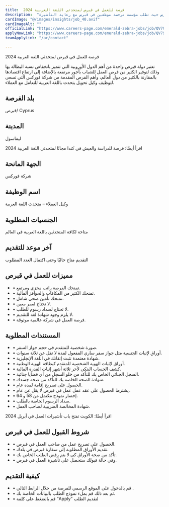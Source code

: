 ```yaml
---
title:  فرصة للعمل في قبرص لمتحدثي اللغة العربية 2024 
description:  "فرصة ذهبية للراغبين في الهجرة إلي قبرص حيث تطلب مؤسسة مرخصة موظفين في قبرص مع رعاية التأشيرة." 
cardImage: "@/images/insights/job_40.avif" 
cardImageAlt: "" 
officialLink: "https://www.careers-page.com/emerald-zebra-jobs/job/QV794YX8/apply" 
applyNowLink: "https://www.careers-page.com/emerald-zebra-jobs/job/QV794YX8/apply" 
teamApplyLink: "/ar/contact"

---
```


فرصة للعمل في قبرص لمتحدثي اللغة العربية 2024

تعتبر دولة قبرص واحدة من أهم الدول الأوروبية التي تتميز بانخفاض نسبة البطالة بها وذلك لتوفير الكثير من فرص العمل للشباب بأجور مرتفعة بالإضافة إلى ارتفاع اقتصادها بالمقارنة بالكثير من دول العالم، وأهم الفرص المقدمة من شركة فوركس التي تسعى لتوظيف وكيل تحويل يتحدث باللغة العربية للتعامل مع العملاء.

## بلد الفرصة

قبرص/ Cyprus

## المدينة

ليماسول

اقرأ أيضًا: فرصة للدراسة والعيش في كندا مجانًا لمتحدثي اللغة العربية 2024

## الجهة المانحة

شركة فوركس

## اسم الوظيفة

وكيل العملاء – متحدث اللغة العربية

## الجنسيات المطلوبة

متاحة لكافة المتحدثين باللغة العربية في العالم

## آخر موعد للتقديم

التقديم متاح حاليًا وحتى اكتمال العدد المطلوب

## مميزات للعمل في قبرص

- • تمنحك الفرصة راتب مجزي ومرتفع.
- • تمنحك الكثير من المكافآت والحوافز المالية.
- • تمنحك تأمين صحي شامل.
- • لا تحتاج لعمر معين.
- • لا تحتاج لسداد رسوم للطلب.
- • لا يلزم وجود شهادة لغة للتقديم.
- • فرصة العمل في شركة عالمية موثوقة.

## المستندات المطلوبة

- • صورة شخصية للمتقدم في حجم جواز السفر.
- • أوراق لإثبات الجنسية مثل جواز سفر ساري المفعول لمدة لا تقل عن ثلاثة سنوات.
- • شهادة معتمدة تثبت إتقانك في اللغة الإنجليزية.
- • أوراق لإثبات الهوية الشخصية للمتقدم كبطاقة الهوية الوطنية.
- • كشف الحساب البنكي لأخر ثلاثة أشهر إثبات القدرة المالية.
- • السجل الجنائي الخاص بك للتأكد من خلو السجل من أي قضايا جنائية.
- • شهادة الصحة الخاصة بك للتأكد من صحة جسدك.
- • الحصول على تصريح إقامة لمدة عام.
- • يشترط الحصول على عقد عمل عمل في قبرص لا يقل عن عام.
- • إحضار نموذج مكتمل من 58 و 64.
- • سداد الرسوم الخاصة بالطلب.
- • شهادة المخالصة الضريبية لصاحب العمل.

اقرأ أيضًا: الكويت تفتح باب تأشيرات العمل في أبريل 2024

## شروط القبول للعمل في قبرص

- • الحصول على تصريح عمل من صاحب العمل في قبرص.
- • تقديم الأوراق المطلوبة إلى سفارة قبرص في بلدك.
- • تأكد من صحة الأوراق كي لا يتم رفض الطلب الخاص بك.
- • وفي حالة قبولك ستحصل على تأشيرة العمل في قبرص.

## كيفية التقديم

- • قم بالدخول على الموقع الرسمي للفرصة من خلال الرابط التالي .
- • ثم بعد ذلك قم بملء نموذج الطلب بالبيانات الخاصة بك.
- • قم بالضغط على كلمة “Apply” لتقديم الطلب

